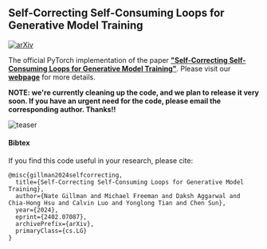 ## Self-Correcting Self-Consuming Loops for Generative Model Training


[![arXiv](https://img.shields.io/badge/arXiv-<ID_HERE>-<COLOR>.svg)](https://arxiv.org/abs/ID_HERE)

The official PyTorch implementation of the paper [**"Self-Correcting Self-Consuming Loops for Generative Model Training"**](https://arxiv.org/abs/LINKHERE).
Please visit our [**webpage**](https://nategillman.com/sc-sc.html) for more details.

**NOTE: we're currently cleaning up the code, and we plan to release it very soon. If you have an urgent need for the code, please email the corresponding author. Thanks!!**

![teaser](assets/motion_null.gif)



#### Bibtex
If you find this code useful in your research, please cite:

```
@misc{gillman2024selfcorrecting,
  title={Self-Correcting Self-Consuming Loops for Generative Model Training}, 
  author={Nate Gillman and Michael Freeman and Daksh Aggarwal and Chia-Hong Hsu and Calvin Luo and Yonglong Tian and Chen Sun},
  year={2024},
  eprint={2402.07087},
  archivePrefix={arXiv},
  primaryClass={cs.LG}
}
```
